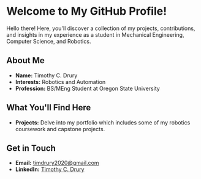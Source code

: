 # Welcome to My GitHub Profile!

Hello there! Here, you'll discover a collection of my projects, contributions, and insights in my experience as a student in Mechanical Engineering, Computer Science, and Robotics.

## About Me
- **Name:** Timothy C. Drury
- **Interests:** Robotics and Automation
- **Profession:** BS/MEng Student at Oregon State University

## What You'll Find Here
- **Projects:** Delve into my portfolio which includes some of my robotics coursework and capstone projects.

## Get in Touch
- **Email:** timdrury2020@gmail.com
- **LinkedIn:** [Timothy C. Drury](https://www.linkedin.com/in/timothy-tc-drury-6a869024a/)

